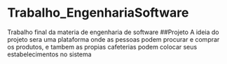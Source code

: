 # Trabalho_EngenhariaSoftware
Trabalho final da materia de engenharia de software
##Projeto
A ideia do projeto sera uma plataforma onde as pessoas podem procurar e comprar os produtos, e tambem as propias cafeterias podem colocar seus estabelecimentos no sistema
